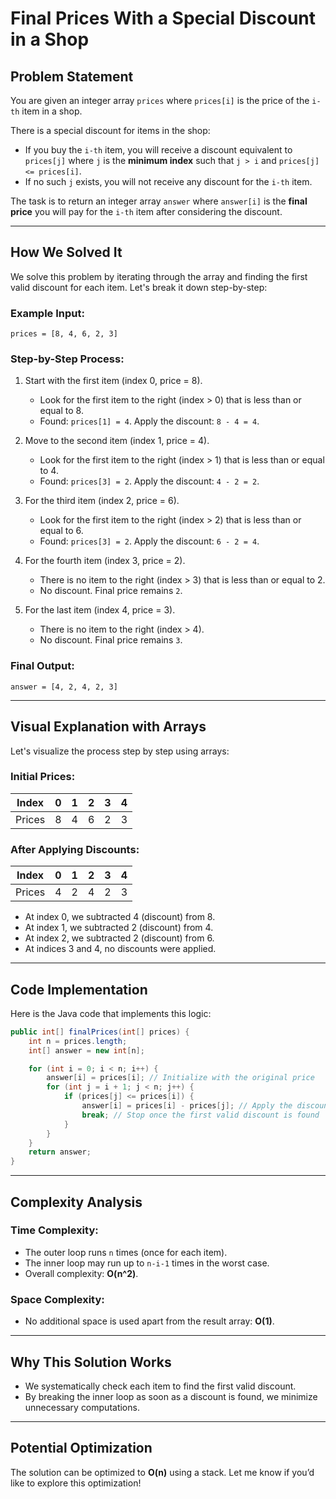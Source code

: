 
# Final Prices With a Special Discount in a Shop

## Problem Statement
You are given an integer array `prices` where `prices[i]` is the price of the `i-th` item in a shop.

There is a special discount for items in the shop:
- If you buy the `i-th` item, you will receive a discount equivalent to `prices[j]` where `j` is the **minimum index** such that `j > i` and `prices[j] <= prices[i]`.
- If no such `j` exists, you will not receive any discount for the `i-th` item.

The task is to return an integer array `answer` where `answer[i]` is the **final price** you will pay for the `i-th` item after considering the discount.

---

## How We Solved It

We solve this problem by iterating through the array and finding the first valid discount for each item. Let's break it down step-by-step:

### Example Input:
```
prices = [8, 4, 6, 2, 3]
```

### Step-by-Step Process:

1. Start with the first item (index 0, price = 8).
    - Look for the first item to the right (index > 0) that is less than or equal to 8.
    - Found: `prices[1] = 4`. Apply the discount: `8 - 4 = 4`.

2. Move to the second item (index 1, price = 4).
    - Look for the first item to the right (index > 1) that is less than or equal to 4.
    - Found: `prices[3] = 2`. Apply the discount: `4 - 2 = 2`.

3. For the third item (index 2, price = 6).
    - Look for the first item to the right (index > 2) that is less than or equal to 6.
    - Found: `prices[3] = 2`. Apply the discount: `6 - 2 = 4`.

4. For the fourth item (index 3, price = 2).
    - There is no item to the right (index > 3) that is less than or equal to 2.
    - No discount. Final price remains `2`.

5. For the last item (index 4, price = 3).
    - There is no item to the right (index > 4).
    - No discount. Final price remains `3`.

### Final Output:
```
answer = [4, 2, 4, 2, 3]
```

---

## Visual Explanation with Arrays

Let's visualize the process step by step using arrays:

### Initial Prices:
| Index | 0 | 1 | 2 | 3 | 4 |
|-------|---|---|---|---|---|
| Prices| 8 | 4 | 6 | 2 | 3 |

### After Applying Discounts:
| Index | 0 | 1 | 2 | 3 | 4 |
|-------|---|---|---|---|---|
| Prices| 4 | 2 | 4 | 2 | 3 |

- At index 0, we subtracted 4 (discount) from 8.
- At index 1, we subtracted 2 (discount) from 4.
- At index 2, we subtracted 2 (discount) from 6.
- At indices 3 and 4, no discounts were applied.

---

## Code Implementation
Here is the Java code that implements this logic:

```java
public int[] finalPrices(int[] prices) {
    int n = prices.length;
    int[] answer = new int[n];

    for (int i = 0; i < n; i++) {
        answer[i] = prices[i]; // Initialize with the original price
        for (int j = i + 1; j < n; j++) {
            if (prices[j] <= prices[i]) {
                answer[i] = prices[i] - prices[j]; // Apply the discount
                break; // Stop once the first valid discount is found
            }
        }
    }
    return answer;
}
```

---

## Complexity Analysis

### Time Complexity:
- The outer loop runs `n` times (once for each item).
- The inner loop may run up to `n-i-1` times in the worst case.
- Overall complexity: **O(n^2)**.

### Space Complexity:
- No additional space is used apart from the result array: **O(1)**.

---

## Why This Solution Works
- We systematically check each item to find the first valid discount.
- By breaking the inner loop as soon as a discount is found, we minimize unnecessary computations.

---

## Potential Optimization
The solution can be optimized to **O(n)** using a stack. Let me know if you’d like to explore this optimization!
